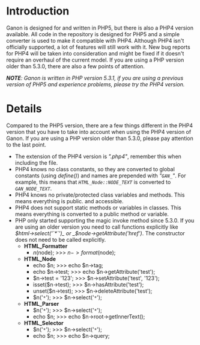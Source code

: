 # Introduction #

Ganon is designed for and written in PHP5, but there is also a PHP4 version available. All code in the repository is designed for PHP5 and a simple converter is used to make it compatible with PHP4. Although PHP4 isn't officially supported, a lot of features will still work with it. New bug reports for PHP4 will be taken into consideration and might be fixed if it doesn't require an overhaul of the current model. If you are using a PHP version older than 5.3.0, there are also a few points of attention.

_**NOTE**: Ganon is written in PHP version 5.3.1, if you are using a previous version of PHP5 and experience problems, please try the PHP4 version._


# Details #

Compared to the PHP5 version, there are a few things different in the PHP4 version that you have to take into account when using the PHP4 version of Ganon. If you are using a PHP version older than 5.3.0, please pay attention to the last point.

  * The extension of the PHP4 version is _".php4"_, remember this when including the file.
  * PHP4 knows no class constants, so they are converted to global constants (using _define()_) and names are prepended with _"`GAN_`"_. For example, this means that _`HTML_Node::NODE_TEXT`_ is converted to _`GAN_NODE_TEXT`_.
  * PHP4 knows no private/protected class variables and methods. This means everything is public. and accessible.
  * PHP4 does not support static methods or variables in classes. This means everything is converted to a public method or variable.
  * PHP only started supporting the magic invoke method since 5.3.0. If you are using an older version you need to call functions explicitly like _$html->select('`*`')_ or _$node->getAttribute('href')_. The constructor does not need to be called explicitly.
    * **HTML\_Formatter**
      * $n($node);  >>>  $n->format($node);
    * **HTML\_Node**
      * echo $n;  >>>  echo $n->tag;
      * echo $n->test;  >>>  echo $n->getAttribute('test');
      * $n->test = '123';  >>>  $n->setAttribute('test', '123');
      * isset($n->test);  >>>  $n->hasAttribute('test');
      * unset($n->test);  >>>  $n->deleteAttribute('test');
      * $n('`*`');  >>>  $n->select('`*`');
    * **HTML\_Parser**
      * $n('`*`');  >>>  $n->select('`*`');
      * echo $n;  >>>  echo $n->root->getInnerText();
    * **HTML\_Selector**
      * $n('`*`');  >>>  $n->select('`*`');
      * echo $n;  >>>  echo $n->query;